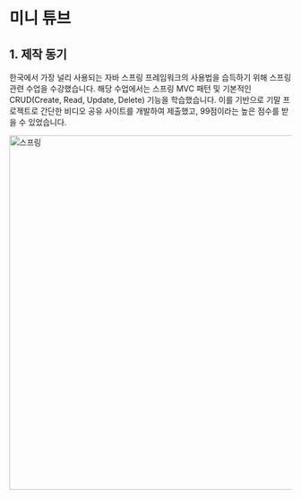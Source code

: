# 미니 튜브
## 1. 제작 동기
한국에서 가장 널리 사용되는 자바 스프링 프레임워크의 사용법을 습득하기 위해 스프링 관련 수업을 수강했습니다. 해당 수업에서는 스프링 MVC 패턴 및 기본적인 CRUD(Create, Read, Update, Delete) 기능을 학습했습니다. 이를 기반으로 기말 프로젝트로 간단한 비디오 공유 사이트를 개발하여 제출했고, 99점이라는 높은 점수를 받을 수 있었습니다.

<img width="633" alt="스프링" src="https://github.com/coldsteelpope/haancare_bot/assets/128117575/017864d5-91ec-43f5-ab42-0b0dd6e78848">
